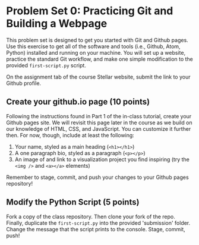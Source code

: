 # Problem Set 0: Practicing Git and Building a Webpage

This problem set is designed to get you started with Git and Github pages. Use this exercise to get all of the software and tools (i.e., Github, Atom, Python) installed and running on your machine. You will set up a website, practice the standard Git workflow, and make one simple modification to the provided `first-script.py` script.

On the assignment tab of the course Stellar website, submit the link to your Github profile.

## Create your github.io page (10 points)

Following the instructions found in Part 1 of the in-class tutorial, create your Github pages site. We will revisit this page later in the course as we build on our knowledge of HTML, CSS, and JavaScript. You can customize it further then. For now, though, include at least the following:

1. Your name, styled as a main heading (`<h1></h1>`)
2. A one paragraph bio, styled as a paragraph (`<p></p>`)
3. An image of and link to a visualization project you find inspiring (try the `<img />` and `<a></a>` elements)

Remember to stage, commit, and push your changes to your Github pages repository!

## Modify the Python Script (5 points)

Fork a copy of the class repository. Then clone your fork of the repo. Finally, duplicate the `first-script.py` into the provided 'submission' folder. Change the message that the script prints to the console. Stage, commit, push!
